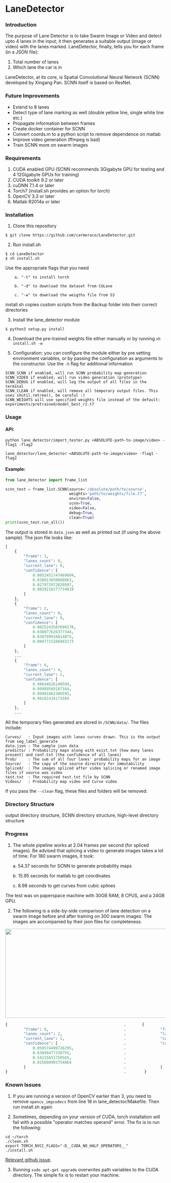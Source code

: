 # LaneDetector

### Introduction
The purpose of Lane Detector is to take Swarm Image or Video and detect upto 4 lanes in the input; it then generates a suitable output (image or video) with the lanes marked. LaneDetector, finally, tells you for each frame (in a JSON file):

1. Total number of lanes
2. Which lane the car is in

LaneDetector, at its core, is Spatial Convolutional Neural Network (SCNN) developed by Xingang Pan. SCNN itself is based on ResNet.

### Future Improvements
- Extend to 8 lanes
- Detect type of lane marking as well (double yellow line, single white line etc.)
- Propagate information between frames
- Create docker container for SCNN
- Convert coords.m to a python script to remove dependence on matlab
- Improve video generation (ffmpeg is bad)
- Train SCNN more on swarm images

### Requirements
1. CUDA enabled GPU (SCNN recommends 3Gigabyte GPU for testing and 4 12Gigabyte GPUs for training)
2. CUDA toolkit 9.2 or later
3. cuDNN 7.1.4 or later
4. Torch7 (install.sh provides an option for torch)
5. OpenCV 3.3 or later
6. Matlab R2014a or later

### Installation
1. Clone this repository
```shell
$ git clone https://github.com/carmeraco/LaneDetector.git
```

2. Run install.sh
```shell
$ cd LaneDetector
$ sh install.sh
```
Use the appropriate flags that you need

		a. "-t" to install torch

		b. "-d" to download the dataset from CULane

		c. "-w" to download the weigths file from S3

install.sh copies custom scripts from the Backup folder into their correct directories

3. Install the lane_detector module
```shell
$ python3 setup.py install
```
4. Download the pre-trained weights file either manually or by running `sh install.sh -w`

5. Configuration: you can configure the module either by pre setting environment variables, or by passing the configuration as arguments to the constructor. Use the `-h` flag for additional information
```
SCNN_SCNN if enabled, will run SCNN probability map generation
SCNN_VIDEO if enabled, will run video generation (prototype)
SCNN_DEBUG if enabled, will log the output of all files in the terminal
SCNN_CLEAN if enabled, will remove all temporary output files. This uses shutil.rmtree(), be careful :)
SCNN_WEIGHTS will use specified weights file instead of the default: experiments/pretrained/model_best_rz.t7
```

### Usage

#### API:

`python lane_detector/import_tester.py <ABSOLUTE-path-to-image/video> -flag1 -flag2 `

`lane_detector/lane_detector <ABSOLUTE-path-to-image/video> -flag1 -flag2 `

#### Example:
```python
from lane_detector import frame_list

scnn_test = frame_list.SCNN(source='/absolute/path/to/source',
                            weights='path/to/weights/file.t7',
                            environ=False,
                            scnn=True,
                            video=False,
                            debug=True,
                            clean=True)
print(scnn_test.run_all())
```
The output is stored in `data.json` as well as printed out (if using the above sample). The json file looks like:
```python
[
    {
        "frame": 1,
        "lanes_count": 0,
        "current_lane": 0,
        "confidence": [
            0.0052451747469604,
            0.038813650608063,
            0.027972972020507,
            0.0028216277714819
        ]
    },
    {
        "frame": 2,
        "lanes_count": 0,
        "current_lane": 0,
        "confidence": [
            0.0025243507698178,
            0.038077626377344,
            0.030799916014075,
            0.0047715208493173
        ]
    },
    ...
    {
        "frame": 6,
        "lanes_count": 4,
        "current_lane": 2,
        "confidence": [
            0.98644626140594,
            0.99989569187164,
            0.99981862306595,
            0.99161434173584
        ]
    },
    ...
```
All the temporary files generated are stored in `/SCNN/data/`.
The files include:
```
Curves/   : Input images with lanes curves drawn. This is the output from seg_label_generate  
data.json : The sample json data
predicts/ : Probability maps along with exist.txt (how many lanes present) and conf.txt (the confidence of all lanes)
Prob/     : The sum of all four lanes' probability maps for an image
Source/   : The copy of the source directory for immutability
Spliced/  : The images spliced after video splicing or renamed image files if source was video
test.txt  : The required test.txt file by SCNN
Videos/   : Probability map video and Curve video
```	
If you pass the `--clean` flag, these files and folders will be removed.

### Directory Structure
output directory structure, SCNN directory structure, high-level directory structure

### Progress

1. The whole pipeline works at 2.04 frames per second (for spliced images). Be advised that splicing a video to generate images takes a lot of time. For 180 swarm images, it took:

    a. 54.37 seconds for SCNN to generate probability maps

    b. 15.95 seconds for matlab to get coordinates

    c. 8.98 seconds to get curves from cubic splines

The test was on paperspace machine with 30GB RAM, 8 CPUS, and a 24GB GPU.

2. The following is a side-by-side comparison of lane detection on a swarm image before and after training on 300 swarm images. The images are accompanied by their json files for completeness.

<img align="middle" width="700" height="280" src="PrevsPost.jpg">   

```python
{                                                   .       {
        "frame": 8,                                 .               "frame": 8,    
        "lanes_count": 2,                           .               "lanes_count": 4,
        "current_lane": 1,                          .               "current_lane": 2,
        "confidence": [                             .               "confidence": [ 
            0.059574499726295,                      .                   0.80903887748718,
            0.63049477338791,                       .                   0.99919158220291,
            0.54215651750565,                       .                   0.99907290935516,
            0.015660993754864                       .                   0.89027565717697
        ]                                           .               ]
}                                                   .        }
```

### Known Issues

1. If you are running a version of OpenCV earlier than 3, you need to remove `opencv_imgcodecs` from line 18 in lane_detector/Makefile. Then run install.sh again

2. Sometimes, depending on your version of CUDA, torch installation will fail with a possible "operator matches operand" error. The fix is to run the following:
```shell
cd ~/torch
./clean.sh
export TORCH_NVCC_FLAGS="-D__CUDA_NO_HALF_OPERATORS__"
./install.sh
```
[Relevant github issue](https://github.com/torch/cutorch/issues/797).

3. Running `sudo apt-get upgrade` overwrites path variables to the CUDA directory. The simple fix is to restart your machine.